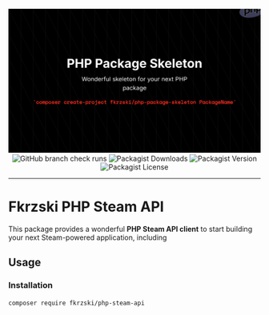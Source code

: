 <p align="center">
<img src="./art/banner.png" alt="Fkrzski PHP Steam API"/>
<img alt="GitHub branch check runs" src="https://img.shields.io/github/check-runs/fkrzski/php-steam-api/master?style=for-the-badge">
<img alt="Packagist Downloads" src="https://img.shields.io/packagist/dt/fkrzski/php-steam-api?style=for-the-badge">
<img alt="Packagist Version" src="https://img.shields.io/packagist/v/fkrzski/php-steam-api?style=for-the-badge">
<img alt="Packagist License" src="https://img.shields.io/packagist/l/fkrzski/php-steam-api?style=for-the-badge">
</p>

------

# Fkrzski PHP Steam API

This package provides a wonderful **PHP Steam API client** to start building your next Steam-powered application, including

## Usage

### Installation
```bash
composer require fkrzski/php-steam-api
```
